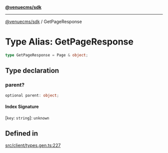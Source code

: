 [**@venuecms/sdk**](../Index.md)

***

[@venuecms/sdk](../Index.md) / GetPageResponse

# Type Alias: GetPageResponse

```ts
type GetPageResponse = Page & object;
```

## Type declaration

### parent?

```ts
optional parent: object;
```

#### Index Signature

 \[`key`: `string`\]: `unknown`

## Defined in

[src/client/types.gen.ts:227](https://github.com/venuecms/sdk/blob/915971a29eb95acc8223db796957e1d217a65139/src/client/types.gen.ts#L227)
